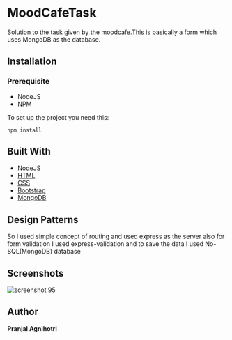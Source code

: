 # MoodCafeTask
Solution to the task given by the moodcafe.This is basically a form which uses MongoDB as the database.

## Installation

### Prerequisite
* NodeJS
* NPM

To set up the project you need this:
```
npm install
```

## Built With
* [NodeJS](https://nodejs.org/en/)
* [HTML](https://www.w3.org/html/)
* [CSS](https://www.w3.org/Style/CSS/Overview.en.html)
* [Bootstrap](https://getbootstrap.com/)
* [MongoDB](https://www.mongodb.com/)


## Design Patterns 
So I used simple concept of routing and used express as the server also for form validation I used express-validation and to save the data I used No-SQL(MongoDB) database


## Screenshots
![screenshot 95](https://user-images.githubusercontent.com/26196076/39670909-33aee724-512c-11e8-9e70-e5fc52aaa916.png)


## Author 
**Pranjal Agnihotri**
